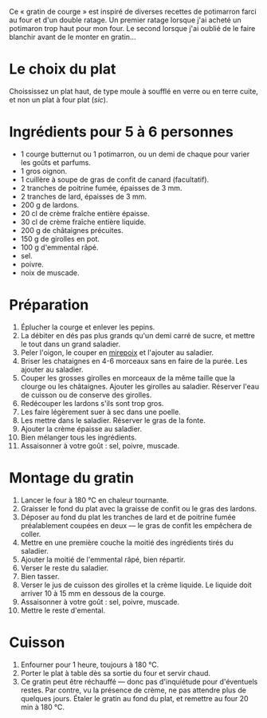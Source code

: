 Ce « gratin de courge » est inspiré de diverses recettes de potimarron
farci au four et d'un double ratage. Un premier ratage lorsque j'ai
acheté un potimaron trop haut pour mon four. Le second lorsque j'ai
oublié de le faire blanchir avant de le monter en gratin...

# Le choix du plat<a id="sec-1" name="sec-1"></a>

Choississez un plat haut, de type moule à soufflé en verre ou en terre
cuite, et non un plat à four plat (*sic*).

# Ingrédients pour 5 à 6 personnes<a id="sec-2" name="sec-2"></a>

-   1 courge butternut ou 1 potimarron, ou un demi de chaque pour
    varier les goûts et parfums.
-   1 gros oignon.
-   1 cuillère à soupe de gras de confit de canard (facultatif).
-   2 tranches de poitrine fumée, épaisses de 3 mm.
-   2 tranches de lard, épaisses de 3 mm.
-   200 g de lardons.
-   20 cl de crème fraîche entière épaisse.
-   30 cl de crème fraîche entière liquide.
-   200 g de châtaignes précuites.
-   150 g de girolles en pot.
-   100 g d'emmental râpé.
-   sel.
-   poivre.
-   noix de muscade.

# Préparation <a id="sec-3" name="sec-3"></a>

1. Éplucher la courge et enlever les pepins.
2. La débiter en dés pas plus grands qu'un demi carré de sucre, et
   mettre le tout dans un grand saladier.
3. Peler l'oigon, le couper en
   [mirepoix](https://fr.wikipedia.org/wiki/Mirepoix_(cuisine)) et
   l'ajouter au saladier.
4. Briser les chataignes en 4-6 morceaux sans en faire de la
   purée. Les ajouter au saladier.
5. Couper les grosses girolles en morceaux de la même taille que la
   clourge ou les châtaignes. Ajouter les girolles au
   saladier. Réserver l'eau de cuisson ou de conserve des girolles.
6. Redécouper les lardons s'ils sont trop gros.
7. Les faire légèrement suer à sec dans une poelle.
8. Les mettre dans le saladier. Réserver le gras de la fonte.
9. Ajouter la crème épaisse au saladier.
10. Bien mélanger tous les ingrédients.
11. Assaisonner à votre goût : sel, poivre, muscade.

# Montage du gratin <a id="sec-4" name="sec-4"></a>

1.  Lancer le four à 180 °C en chaleur tournante.
2.  Graisser le fond du plat avec la graisse de confit ou le gras des
    lardons.
3.  Déposer au fond du plat les tranches de lard et de poitrine fumée
    préalablement coupées en deux — le gras de confit les empêchera
    de coller.
4.  Mettre en une première couche la moitié des ingrédients tirés du
    saladier.
5.  Ajouter la moitié de l'emmental râpé, bien répartir.
6.  Verser le reste du saladier.
7.  Bien tasser.
8.  Verser le jus de cuisson des girolles et la crème liquide. Le
    liquide doit arriver 10 à 15 mm en dessous de la courge.
9.  Assaisonner à votre goût : sel, poivre, muscade.
10. Mettre le reste d'emental.

# Cuisson<a id="sec-5" name="sec-5"></a>

1.  Enfourner pour 1 heure, toujours à 180 °C.
2.  Porter le plat à table dès sa sortie du four et servir chaud.
4.  Ce gratin peut être réchauffé — donc pas d'inquiétude pour
    d'éventuels restes. Par contre, vu la présence de crème, ne pas
    attendre plus de quelques jours. Étaler le gratin au fond du plat,
    et remettre au four 20 min à 180 °C.
